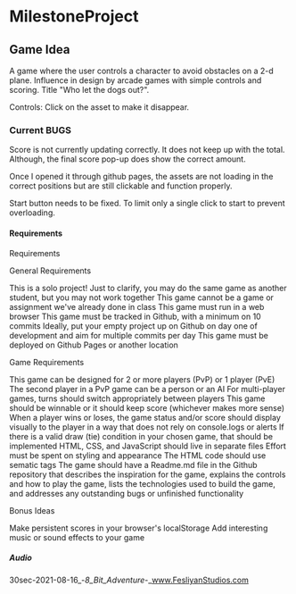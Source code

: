 # MilestoneProject

## Game Idea
A game where the user controls a character to avoid obstacles on a 2-d plane. Influence in design by arcade games with simple controls and scoring. 
Title "Who let the dogs out?". 

Controls: Click on the asset to make it disappear.

### Current BUGS
Score is not currently updating correctly. It does not keep up with the total. Although, the final score pop-up does show the correct amount. 

Once I opened it through github pages, the assets are not loading in the correct positions but are still clickable and function properly.

Start button needs to be fixed. To limit only a single click to start to prevent overloading. 



#### Requirements
Requirements

General Requirements

This is a solo project!
Just to clarify, you may do the same game as another student, but you may not work together
This game cannot be a game or assignment we've already done in class
This game must run in a web browser
This game must be tracked in Github, with a minimum on 10 commits
Ideally, put your empty project up on Github on day one of development and aim for multiple commits per day
This game must be deployed on Github Pages or another location

Game Requirements

This game can be designed for 2 or more players (PvP) or 1 player (PvE)
The second player in a PvP game can be a person or an AI
For multi-player games, turns should switch appropriately between players
This game should be winnable or it should keep score (whichever makes more sense)
When a player wins or loses, the game status and/or score should display visually to the player in a way that does not rely on console.logs or alerts
If there is a valid draw (tie) condition in your chosen game, that should be implemented
HTML, CSS, and JavaScript should live in separate files
Effort must be spent on styling and appearance
The HTML code should use sematic tags
The game should have a Readme.md file in the Github repository that describes the inspiration for the game, explains the controls and how to play the game, lists the technologies used to build the game, and addresses any outstanding bugs or unfinished functionality

Bonus Ideas

Make persistent scores in your browser's localStorage
Add interesting music or sound effects to your game

##### Audio
30sec-2021-08-16_-_8_Bit_Adventure_-_www.FesliyanStudios.com
